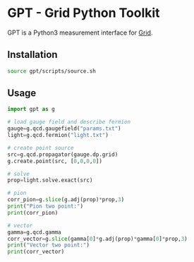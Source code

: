 # GPT - Grid Python Toolkit

GPT is a Python3 measurement interface for [Grid](https://github.com/paboyle/Grid).

## Installation
```bash
source gpt/scripts/source.sh
```

## Usage

```python
import gpt as g

# load gauge field and describe fermion
gauge=g.qcd.gaugefield("params.txt")
light=g.qcd.fermion("light.txt")

# create point source
src=g.qcd.propagator(gauge.dp.grid)
g.create.point(src, [0,0,0,0])

# solve
prop=light.solve.exact(src)

# pion
corr_pion=g.slice(g.adj(prop)*prop,3)
print("Pion two point:")
print(corr_pion)

# vector
gamma=g.qcd.gamma
corr_vector=g.slice(gamma[0]*g.adj(prop)*gamma[0]*prop,3)
print("Vector two point:")
print(corr_vector)
```
